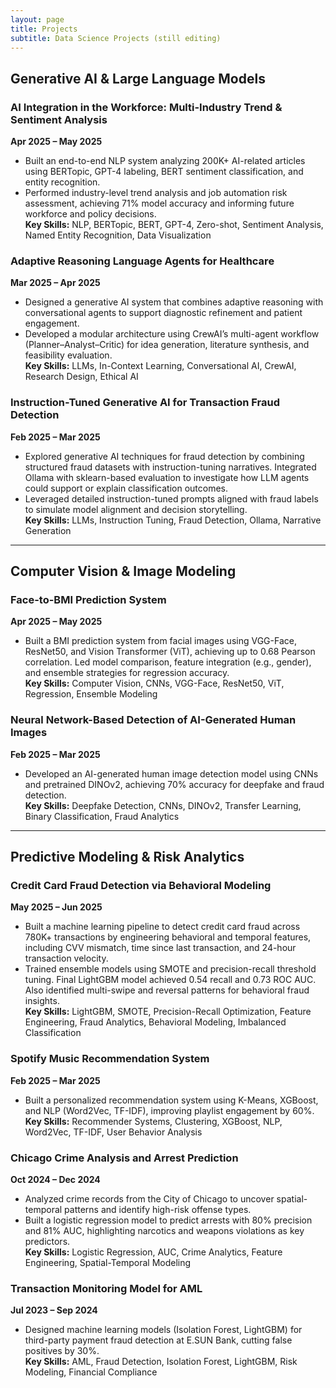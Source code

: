 ```yaml
---
layout: page
title: Projects
subtitle: Data Science Projects (still editing)
---
```


## Generative AI & Large Language Models

### **AI Integration in the Workforce: Multi-Industry Trend & Sentiment Analysis**  
**Apr 2025 – May 2025**  
- Built an end-to-end NLP system analyzing 200K+ AI-related articles using BERTopic, GPT-4 labeling, BERT sentiment classification, and entity recognition. 
- Performed industry-level trend analysis and job automation risk assessment, achieving 71% model accuracy and informing future workforce and policy decisions.  
**Key Skills:** NLP, BERTopic, BERT, GPT-4, Zero-shot, Sentiment Analysis, Named Entity Recognition, Data Visualization

### **Adaptive Reasoning Language Agents for Healthcare**  
**Mar 2025 – Apr 2025**  
- Designed a generative AI system that combines adaptive reasoning with conversational agents to support diagnostic refinement and patient engagement. 
- Developed a modular architecture using CrewAI’s multi-agent workflow (Planner–Analyst–Critic) for idea generation, literature synthesis, and feasibility evaluation.  
**Key Skills:** LLMs, In-Context Learning, Conversational AI, CrewAI, Research Design, Ethical AI

### **Instruction-Tuned Generative AI for Transaction Fraud Detection**  
**Feb 2025 – Mar 2025**  
- Explored generative AI techniques for fraud detection by combining structured fraud datasets with instruction-tuning narratives. Integrated Ollama with sklearn-based evaluation to investigate how LLM agents could support or explain classification outcomes. 
- Leveraged detailed instruction-tuned prompts aligned with fraud labels to simulate model alignment and decision storytelling.  
**Key Skills:** LLMs, Instruction Tuning, Fraud Detection, Ollama, Narrative Generation


---

## Computer Vision & Image Modeling

### **Face-to-BMI Prediction System**  
**Apr 2025 – May 2025**  
- Built a BMI prediction system from facial images using VGG-Face, ResNet50, and Vision Transformer (ViT), achieving up to 0.68 Pearson correlation. Led model comparison, feature integration (e.g., gender), and ensemble strategies for regression accuracy.  
**Key Skills:** Computer Vision, CNNs, VGG-Face, ResNet50, ViT, Regression, Ensemble Modeling

### **Neural Network-Based Detection of AI-Generated Human Images**  
**Feb 2025 – Mar 2025**  
- Developed an AI-generated human image detection model using CNNs and pretrained DINOv2, achieving 70% accuracy for deepfake and fraud detection.  
**Key Skills:** Deepfake Detection, CNNs, DINOv2, Transfer Learning, Binary Classification, Fraud Analytics

---

## Predictive Modeling & Risk Analytics

### **Credit Card Fraud Detection via Behavioral Modeling**  
**May 2025 – Jun 2025**  
- Built a machine learning pipeline to detect credit card fraud across 780K+ transactions by engineering behavioral and temporal features, including CVV mismatch, time since last transaction, and 24-hour transaction velocity. 
- Trained ensemble models using SMOTE and precision-recall threshold tuning. Final LightGBM model achieved 0.54 recall and 0.73 ROC AUC. Also identified multi-swipe and reversal patterns for behavioral fraud insights.  
**Key Skills:** LightGBM, SMOTE, Precision-Recall Optimization, Feature Engineering, Fraud Analytics, Behavioral Modeling, Imbalanced Classification

### **Spotify Music Recommendation System**  
**Feb 2025 – Mar 2025**  
- Built a personalized recommendation system using K-Means, XGBoost, and NLP (Word2Vec, TF-IDF), improving playlist engagement by 60%.  
**Key Skills:** Recommender Systems, Clustering, XGBoost, NLP, Word2Vec, TF-IDF, User Behavior Analysis

### **Chicago Crime Analysis and Arrest Prediction**  
**Oct 2024 – Dec 2024**  
- Analyzed crime records from the City of Chicago to uncover spatial-temporal patterns and identify high-risk offense types. 
- Built a logistic regression model to predict arrests with 80% precision and 81% AUC, highlighting narcotics and weapons violations as key predictors.  
**Key Skills:** Logistic Regression, AUC, Crime Analytics, Feature Engineering, Spatial-Temporal Modeling

### **Transaction Monitoring Model for AML**  
**Jul 2023 – Sep 2024**  
- Designed machine learning models (Isolation Forest, LightGBM) for third-party payment fraud detection at E.SUN Bank, cutting false positives by 30%.  
**Key Skills:** AML, Fraud Detection, Isolation Forest, LightGBM, Risk Modeling, Financial Compliance
